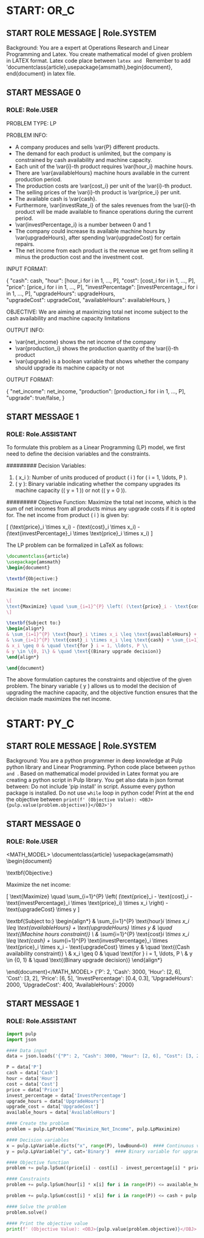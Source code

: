 # START: OR_C 
## START ROLE MESSAGE | Role.SYSTEM 
Background: You are a expert at Operations Research and Linear Programming and Latex. You create mathematical model of given problem in LATEX format. Latex code place between ```latex and ``` Remember to add 'documentclass{article},usepackage{amsmath},begin{document}, end{document} in latex file. 
## START MESSAGE 0 
### ROLE: Role.USER
<DESCRIPTION>
PROBLEM TYPE: LP

PROBLEM INFO: 

- A company produces and sells \var{P} different products. 
- The demand for each product is unlimited, but the company is constrained by cash availability and machine capacity.
- Each unit of the \var{i}-th product requires \var{hour_i} machine hours.
- There are \var{availableHours} machine hours available in the current production period.
- The production costs are \var{cost_i} per unit of the \var{i}-th product.
- The selling prices of the \var{i}-th product is \var{price_i} per unit.
- The available cash is \var{cash}.
- Furthermore, \var{investRate_i} of the sales revenues from the \var{i}-th product will be made available to finance operations during the current period.
- \var{investPercentage_i} is a number between 0 and 1
- The company could increase its available machine hours by \var{upgradeHours}, after spending \var{upgradeCost} for certain repairs. 
- The net income from each product is the revenue we get from selling it minus the production cost and the investment cost.

INPUT FORMAT:

{
    "cash": cash,
    "hour": [hour_i for i in 1, ..., P],
    "cost": [cost_i for i in 1, ..., P],
    "price": [price_i for i in 1, ..., P],
    "investPercentage": [investPercentage_i for i in 1, ..., P],
    "upgradeHours": upgradeHours,   
    "upgradeCost": upgradeCost,
    "availableHours": availableHours,
}

OBJECTIVE: We are aiming at maximizing total net income subject to the cash availability and machine capacity limitations

OUTPUT INFO:

- \var{net_income} shows the net income of the company
- \var{production_i} shows the production quantity of the \var{i}-th product
- \var{upgrade} is a boolean variable that shows whether the company should upgrade its machine capacity or not

OUTPUT FORMAT:

{
    "net_income": net_income,
    "production": [production_i for i in 1, ..., P],
    "upgrade": true/false,
}
</DESCRIPTION>


## START MESSAGE 1 
### ROLE: Role.ASSISTANT
To formulate this problem as a Linear Programming (LP) model, we first need to define the decision variables and the constraints.

######### Decision Variables:
1. \( x_i \): Number of units produced of product \( i \) for \( i = 1, \ldots, P \).
2. \( y \): Binary variable indicating whether the company upgrades its machine capacity (\( y = 1 \)) or not (\( y = 0 \)).

######### Objective Function:
Maximize the total net income, which is the sum of net incomes from all products minus any upgrade costs if it is opted for. The net income from product \( i \) is given by:

\[
(\text{price}_i \times x_i) - (\text{cost}_i \times x_i) - (\text{investPercentage}_i \times \text{price}_i \times x_i)
\]

The LP problem can be formalized in LaTeX as follows:

```latex
\documentclass{article}
\usepackage{amsmath}
\begin{document}

\textbf{Objective:}

Maximize the net income:

\[
\text{Maximize} \quad \sum_{i=1}^{P} \left( (\text{price}_i - \text{cost}_i - \text{investPercentage}_i \times \text{price}_i) \times x_i \right) - \text{upgradeCost} \times y
\]

\textbf{Subject to:}
\begin{align*}
& \sum_{i=1}^{P} \text{hour}_i \times x_i \leq \text{availableHours} + \text{upgradeHours} \times y & \quad \text{(Machine hours constraint)} \\
& \sum_{i=1}^{P} \text{cost}_i \times x_i \leq \text{cash} + \sum_{i=1}^{P} \text{investPercentage}_i \times \text{price}_i \times x_i - \text{upgradeCost} \times y & \quad \text{(Cash availability constraint)} \\
& x_i \geq 0 & \quad \text{for } i = 1, \ldots, P \\
& y \in \{0, 1\} & \quad \text{(Binary upgrade decision)}
\end{align*}

\end{document}
```

The above formulation captures the constraints and objective of the given problem. The binary variable \( y \) allows us to model the decision of upgrading the machine capacity, and the objective function ensures that the decision made maximizes the net income.

# START: PY_C 
## START ROLE MESSAGE | Role.SYSTEM 
Background: You are a python programmer in deep knowledge at Pulp python library and Linear Programming. Python code place between ```python and ```. Based on mathematical model provided in Latex format you are creating a python script in Pulp library. You get also data in json format between: <DATA></DATA> Do not include 'pip install' in script. Assume every python package is installed. Do not use `while` loop in python code! Print at the end the objective between <OBJ></OBJ> `print(f' (Objective Value): <OBJ>{pulp.value(problem.objective)}</OBJ>')` 
## START MESSAGE 0 
### ROLE: Role.USER
<MATH_MODEL>
\documentclass{article}
\usepackage{amsmath}
\begin{document}

\textbf{Objective:}

Maximize the net income:

\[
\text{Maximize} \quad \sum_{i=1}^{P} \left( (\text{price}_i - \text{cost}_i - \text{investPercentage}_i \times \text{price}_i) \times x_i \right) - \text{upgradeCost} \times y
\]

\textbf{Subject to:}
\begin{align*}
& \sum_{i=1}^{P} \text{hour}_i \times x_i \leq \text{availableHours} + \text{upgradeHours} \times y & \quad \text{(Machine hours constraint)} \\
& \sum_{i=1}^{P} \text{cost}_i \times x_i \leq \text{cash} + \sum_{i=1}^{P} \text{investPercentage}_i \times \text{price}_i \times x_i - \text{upgradeCost} \times y & \quad \text{(Cash availability constraint)} \\
& x_i \geq 0 & \quad \text{for } i = 1, \ldots, P \\
& y \in \{0, 1\} & \quad \text{(Binary upgrade decision)}
\end{align*}

\end{document}</MATH_MODEL>
<DATA>
{'P': 2, 'Cash': 3000, 'Hour': [2, 6], 'Cost': [3, 2], 'Price': [6, 5], 'InvestPercentage': [0.4, 0.3], 'UpgradeHours': 2000, 'UpgradeCost': 400, 'AvailableHours': 2000}</DATA>


## START MESSAGE 1 
### ROLE: Role.ASSISTANT
```python
import pulp
import json

#### Data input
data = json.loads('{"P": 2, "Cash": 3000, "Hour": [2, 6], "Cost": [3, 2], "Price": [6, 5], "InvestPercentage": [0.4, 0.3], "UpgradeHours": 2000, "UpgradeCost": 400, "AvailableHours": 2000}')

P = data['P']
cash = data['Cash']
hour = data['Hour']
cost = data['Cost']
price = data['Price']
invest_percentage = data['InvestPercentage']
upgrade_hours = data['UpgradeHours']
upgrade_cost = data['UpgradeCost']
available_hours = data['AvailableHours']

#### Create the problem
problem = pulp.LpProblem("Maximize_Net_Income", pulp.LpMaximize)

#### Decision variables
x = pulp.LpVariable.dicts("x", range(P), lowBound=0)  #### Continuous variables for product quantities
y = pulp.LpVariable("y", cat='Binary')  #### Binary variable for upgrade decision

#### Objective function
problem += pulp.lpSum((price[i] - cost[i] - invest_percentage[i] * price[i]) * x[i] for i in range(P)) - upgrade_cost * y, "Net_Income"

#### Constraints
problem += pulp.lpSum(hour[i] * x[i] for i in range(P)) <= available_hours + upgrade_hours * y, "Machine_Hours_Constraint"

problem += pulp.lpSum(cost[i] * x[i] for i in range(P)) <= cash + pulp.lpSum(invest_percentage[i] * price[i] * x[i] for i in range(P)) - upgrade_cost * y, "Cash_Availability_Constraint"

#### Solve the problem
problem.solve()

#### Print the objective value
print(f' (Objective Value): <OBJ>{pulp.value(problem.objective)}</OBJ>')
```

